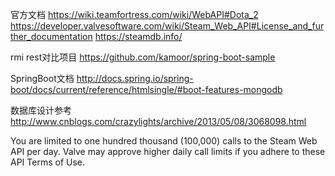 官方文档
https://wiki.teamfortress.com/wiki/WebAPI#Dota_2
https://developer.valvesoftware.com/wiki/Steam_Web_API#License_and_further_documentation
https://steamdb.info/

rmi rest对比项目
https://github.com/kamoor/spring-boot-sample

SpringBoot文档
http://docs.spring.io/spring-boot/docs/current/reference/htmlsingle/#boot-features-mongodb

数据库设计参考
http://www.cnblogs.com/crazylights/archive/2013/05/08/3068098.html


You are limited to one hundred thousand (100,000) calls 
to the Steam Web API per day. Valve may approve higher
 daily call limits if you adhere to these API Terms of Use.